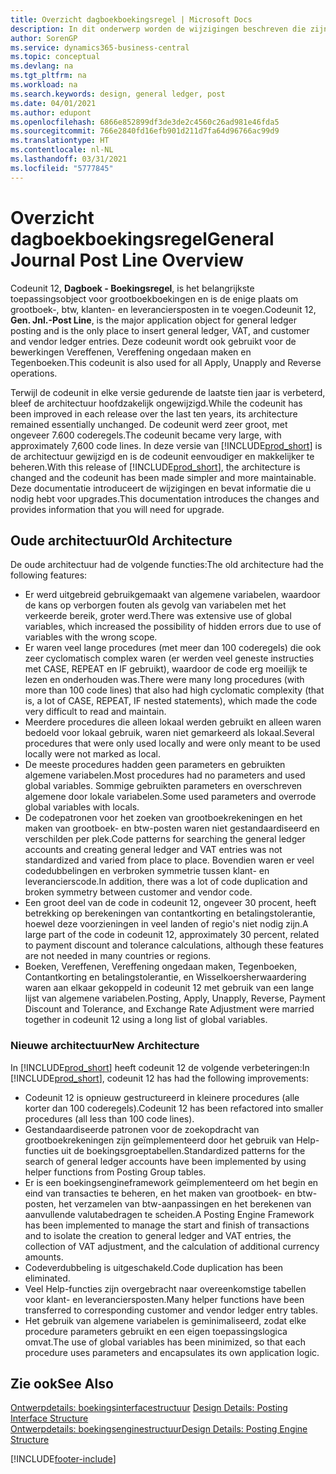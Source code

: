 ```yaml
---
title: Overzicht dagboekboekingsregel | Microsoft Docs
description: In dit onderwerp worden de wijzigingen beschreven die zijn doorgevoerd in Codeunit 12, **Dagboek - Boekingsregel**, het belangrijkste toepassingsobject voor grootboekboekingen en de enige plaats om grootboek-, btw-, klanten- en leveranciersposten in te voegen.
author: SorenGP
ms.service: dynamics365-business-central
ms.topic: conceptual
ms.devlang: na
ms.tgt_pltfrm: na
ms.workload: na
ms.search.keywords: design, general ledger, post
ms.date: 04/01/2021
ms.author: edupont
ms.openlocfilehash: 6866e852899df3de3de2c4560c26ad981e46fda5
ms.sourcegitcommit: 766e2840fd16efb901d211d7fa64d96766ac99d9
ms.translationtype: HT
ms.contentlocale: nl-NL
ms.lasthandoff: 03/31/2021
ms.locfileid: "5777845"
---
```

# <a name="general-journal-post-line-overview"></a><span data-ttu-id="de97b-103">Overzicht dagboekboekingsregel</span><span class="sxs-lookup"><span data-stu-id="de97b-103">General Journal Post Line Overview</span></span>
<span data-ttu-id="de97b-104">Codeunit 12, **Dagboek - Boekingsregel**, is het belangrijkste toepassingsobject voor grootboekboekingen en is de enige plaats om grootboek-, btw, klanten- en leveranciersposten in te voegen.</span><span class="sxs-lookup"><span data-stu-id="de97b-104">Codeunit 12, **Gen. Jnl.-Post Line**, is the major application object for general ledger posting and is the only place to insert general ledger, VAT, and customer and vendor ledger entries.</span></span> <span data-ttu-id="de97b-105">Deze codeunit wordt ook gebruikt voor de bewerkingen Vereffenen, Vereffening ongedaan maken en Tegenboeken.</span><span class="sxs-lookup"><span data-stu-id="de97b-105">This codeunit is also used for all Apply, Unapply and Reverse operations.</span></span>  
  
<span data-ttu-id="de97b-106">Terwijl de codeunit in elke versie gedurende de laatste tien jaar is verbeterd, bleef de architectuur hoofdzakelijk ongewijzigd.</span><span class="sxs-lookup"><span data-stu-id="de97b-106">While the codeunit has been improved in each release over the last ten years, its architecture remained essentially unchanged.</span></span> <span data-ttu-id="de97b-107">De codeunit werd zeer groot, met ongeveer 7.600 coderegels.</span><span class="sxs-lookup"><span data-stu-id="de97b-107">The codeunit became very large, with approximately 7,600 code lines.</span></span> <span data-ttu-id="de97b-108">In deze versie van [!INCLUDE[prod_short](includes/prod_short.md)] is de architectuur gewijzigd en is de codeunit eenvoudiger en makkelijker te beheren.</span><span class="sxs-lookup"><span data-stu-id="de97b-108">With this release of [!INCLUDE[prod_short](includes/prod_short.md)], the architecture is changed and the codeunit has been made simpler and more maintainable.</span></span> <span data-ttu-id="de97b-109">Deze documentatie introduceert de wijzigingen en bevat informatie die u nodig hebt voor upgrades.</span><span class="sxs-lookup"><span data-stu-id="de97b-109">This documentation introduces the changes and provides information that you will need for upgrade.</span></span>  
  
## <a name="old-architecture"></a><span data-ttu-id="de97b-110">Oude architectuur</span><span class="sxs-lookup"><span data-stu-id="de97b-110">Old Architecture</span></span>  
<span data-ttu-id="de97b-111">De oude architectuur had de volgende functies:</span><span class="sxs-lookup"><span data-stu-id="de97b-111">The old architecture had the following features:</span></span>  
  
* <span data-ttu-id="de97b-112">Er werd uitgebreid gebruikgemaakt van algemene variabelen, waardoor de kans op verborgen fouten als gevolg van variabelen met het verkeerde bereik, groter werd.</span><span class="sxs-lookup"><span data-stu-id="de97b-112">There was extensive use of global variables, which increased the possibility of hidden errors due to use of variables with the wrong scope.</span></span>  
* <span data-ttu-id="de97b-113">Er waren veel lange procedures (met meer dan 100 coderegels) die ook zeer cyclomatisch complex waren (er werden veel geneste instructies met CASE, REPEAT en IF gebruikt), waardoor de code erg moeilijk te lezen en onderhouden was.</span><span class="sxs-lookup"><span data-stu-id="de97b-113">There were many long procedures (with more than 100 code lines) that also had high cyclomatic complexity (that is, a lot of CASE, REPEAT, IF nested statements), which made the code very difficult to read and maintain.</span></span>  
* <span data-ttu-id="de97b-114">Meerdere procedures die alleen lokaal werden gebruikt en alleen waren bedoeld voor lokaal gebruik, waren niet gemarkeerd als lokaal.</span><span class="sxs-lookup"><span data-stu-id="de97b-114">Several procedures that were only used locally and were only meant to be used locally were not marked as local.</span></span>  
* <span data-ttu-id="de97b-115">De meeste procedures hadden geen parameters en gebruikten algemene variabelen.</span><span class="sxs-lookup"><span data-stu-id="de97b-115">Most procedures had no parameters and used global variables.</span></span> <span data-ttu-id="de97b-116">Sommige gebruikten parameters en overschreven algemene door lokale variabelen.</span><span class="sxs-lookup"><span data-stu-id="de97b-116">Some used parameters and overrode global variables with locals.</span></span>  
* <span data-ttu-id="de97b-117">De codepatronen voor het zoeken van grootboekrekeningen en het maken van grootboek- en btw-posten waren niet gestandaardiseerd en verschilden per plek.</span><span class="sxs-lookup"><span data-stu-id="de97b-117">Code patterns for searching the general ledger accounts and creating general ledger and VAT entries was not standardized and varied from place to place.</span></span> <span data-ttu-id="de97b-118">Bovendien waren er veel codedubbelingen en verbroken symmetrie tussen klant- en leverancierscode.</span><span class="sxs-lookup"><span data-stu-id="de97b-118">In addition, there was a lot of code duplication and broken symmetry between customer and vendor code.</span></span>  
* <span data-ttu-id="de97b-119">Een groot deel van de code in codeunit 12, ongeveer 30 procent, heeft betrekking op berekeningen van contantkorting en betalingstolerantie, hoewel deze voorzieningen in veel landen of regio's niet nodig zijn.</span><span class="sxs-lookup"><span data-stu-id="de97b-119">A large part of the code in codeunit 12, approximately 30 percent, related to payment discount and tolerance calculations, although these features are not needed in many countries or regions.</span></span>  
* <span data-ttu-id="de97b-120">Boeken, Vereffenen, Vereffening ongedaan maken, Tegenboeken, Contantkorting en betalingstolerantie, en Wisselkoersherwaardering waren aan elkaar gekoppeld in codeunit 12 met gebruik van een lange lijst van algemene variabelen.</span><span class="sxs-lookup"><span data-stu-id="de97b-120">Posting, Apply, Unapply, Reverse, Payment Discount and Tolerance, and Exchange Rate Adjustment were married together in codeunit 12 using a long list of global variables.</span></span>  
  
### <a name="new-architecture"></a><span data-ttu-id="de97b-121">Nieuwe architectuur</span><span class="sxs-lookup"><span data-stu-id="de97b-121">New Architecture</span></span>  
<span data-ttu-id="de97b-122">In [!INCLUDE[prod_short](includes/prod_short.md)] heeft codeunit 12 de volgende verbeteringen:</span><span class="sxs-lookup"><span data-stu-id="de97b-122">In [!INCLUDE[prod_short](includes/prod_short.md)], codeunit 12 has had the following improvements:</span></span>  
  
* <span data-ttu-id="de97b-123">Codeunit 12 is opnieuw gestructureerd in kleinere procedures (alle korter dan 100 coderegels).</span><span class="sxs-lookup"><span data-stu-id="de97b-123">Codeunit 12 has been refactored into smaller procedures (all less than 100 code lines).</span></span>  
* <span data-ttu-id="de97b-124">Gestandaardiseerde patronen voor de zoekopdracht van grootboekrekeningen zijn geïmplementeerd door het gebruik van Help-functies uit de boekingsgroeptabellen.</span><span class="sxs-lookup"><span data-stu-id="de97b-124">Standardized patterns for the search of general ledger accounts have been implemented by using helper functions from Posting Group tables.</span></span>  
* <span data-ttu-id="de97b-125">Er is een boekingsengineframework geïmplementeerd om het begin en eind van transacties te beheren, en het maken van grootboek- en btw-posten, het verzamelen van btw-aanpassingen en het berekenen van aanvullende valutabedragen te scheiden.</span><span class="sxs-lookup"><span data-stu-id="de97b-125">A Posting Engine Framework has been implemented to manage the start and finish of transactions and to isolate the creation to general ledger and VAT entries, the collection of VAT adjustment, and the calculation of additional currency amounts.</span></span>  
* <span data-ttu-id="de97b-126">Codeverdubbeling is uitgeschakeld.</span><span class="sxs-lookup"><span data-stu-id="de97b-126">Code duplication has been eliminated.</span></span>  
* <span data-ttu-id="de97b-127">Veel Help-functies zijn overgebracht naar overeenkomstige tabellen voor klant- en leveranciersposten.</span><span class="sxs-lookup"><span data-stu-id="de97b-127">Many helper functions have been transferred to corresponding customer and vendor ledger entry tables.</span></span>  
* <span data-ttu-id="de97b-128">Het gebruik van algemene variabelen is geminimaliseerd, zodat elke procedure parameters gebruikt en een eigen toepassingslogica omvat.</span><span class="sxs-lookup"><span data-stu-id="de97b-128">The use of global variables has been minimized, so that each procedure uses parameters and encapsulates its own application logic.</span></span>  
  
## <a name="see-also"></a><span data-ttu-id="de97b-129">Zie ook</span><span class="sxs-lookup"><span data-stu-id="de97b-129">See Also</span></span>  
<span data-ttu-id="de97b-130">[Ontwerpdetails: boekingsinterfacestructuur](design-details-posting-interface-structure.md) </span><span class="sxs-lookup"><span data-stu-id="de97b-130">[Design Details: Posting Interface Structure](design-details-posting-interface-structure.md) </span></span>  
[<span data-ttu-id="de97b-131">Ontwerpdetails: boekingsenginestructuur</span><span class="sxs-lookup"><span data-stu-id="de97b-131">Design Details: Posting Engine Structure</span></span>](design-details-posting-engine-structure.md)


[!INCLUDE[footer-include](includes/footer-banner.md)]